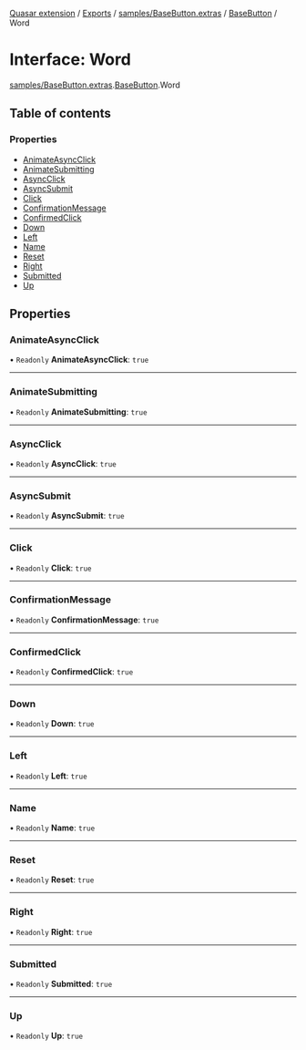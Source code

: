 [Quasar extension](../index.md) / [Exports](../modules.md) / [samples/BaseButton.extras](../modules/samples_BaseButton_extras.md) / [BaseButton](../modules/samples_BaseButton_extras.BaseButton.md) / Word

# Interface: Word

[samples/BaseButton.extras](../modules/samples_BaseButton_extras.md).[BaseButton](../modules/samples_BaseButton_extras.BaseButton.md).Word

## Table of contents

### Properties

- [AnimateAsyncClick](samples_BaseButton_extras.BaseButton.Word.md#animateasyncclick)
- [AnimateSubmitting](samples_BaseButton_extras.BaseButton.Word.md#animatesubmitting)
- [AsyncClick](samples_BaseButton_extras.BaseButton.Word.md#asyncclick)
- [AsyncSubmit](samples_BaseButton_extras.BaseButton.Word.md#asyncsubmit)
- [Click](samples_BaseButton_extras.BaseButton.Word.md#click)
- [ConfirmationMessage](samples_BaseButton_extras.BaseButton.Word.md#confirmationmessage)
- [ConfirmedClick](samples_BaseButton_extras.BaseButton.Word.md#confirmedclick)
- [Down](samples_BaseButton_extras.BaseButton.Word.md#down)
- [Left](samples_BaseButton_extras.BaseButton.Word.md#left)
- [Name](samples_BaseButton_extras.BaseButton.Word.md#name)
- [Reset](samples_BaseButton_extras.BaseButton.Word.md#reset)
- [Right](samples_BaseButton_extras.BaseButton.Word.md#right)
- [Submitted](samples_BaseButton_extras.BaseButton.Word.md#submitted)
- [Up](samples_BaseButton_extras.BaseButton.Word.md#up)

## Properties

### AnimateAsyncClick

• `Readonly` **AnimateAsyncClick**: ``true``

___

### AnimateSubmitting

• `Readonly` **AnimateSubmitting**: ``true``

___

### AsyncClick

• `Readonly` **AsyncClick**: ``true``

___

### AsyncSubmit

• `Readonly` **AsyncSubmit**: ``true``

___

### Click

• `Readonly` **Click**: ``true``

___

### ConfirmationMessage

• `Readonly` **ConfirmationMessage**: ``true``

___

### ConfirmedClick

• `Readonly` **ConfirmedClick**: ``true``

___

### Down

• `Readonly` **Down**: ``true``

___

### Left

• `Readonly` **Left**: ``true``

___

### Name

• `Readonly` **Name**: ``true``

___

### Reset

• `Readonly` **Reset**: ``true``

___

### Right

• `Readonly` **Right**: ``true``

___

### Submitted

• `Readonly` **Submitted**: ``true``

___

### Up

• `Readonly` **Up**: ``true``
